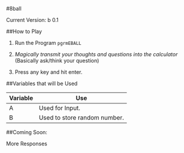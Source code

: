 #8ball

Current Version: b 0.1

##How to Play

1) Run the Program `pgrmEBALL`

2) _Magically transmit your thoughts and questions into the calculator_ (Basically ask/think your question)

3) Press any key and hit enter.

##Variables that will be Used

Variable | Use
-------|------
A | Used for Input.
B | Used to store random number.

##Coming Soon:

More Responses
